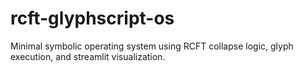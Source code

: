# rcft-glyphscript-os
Minimal symbolic operating system using RCFT collapse logic, glyph execution, and streamlit visualization.
